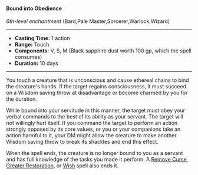 #### Bound into Obedience
*6th-level enchantment* (Bard,Pale Master,Sorcerer,Warlock,Wizard)
___
- **Casting Time:** 1 action
- **Range:** Touch
- **Components:** V, S, M (Black sapphire dust worth 100 gp, which the spell consumes)
- **Duration:** 10 days
---
You touch a creature that is unconscious and cause ethereal chains to bind the creature's hands. If the target regains consciousness, it must succeed on a Wisdom saving throw at disadvantage or become charmed by you for the duration.

While bound into your servitude in this manner, the target must obey your verbal commands to the best of its ability as your servant. The target will not willingly hurt itself. If you command the target to perform an action strongly opposed by its core values, or you or your companions take an action harmful to it, your DM might allow the creature to make another Wisdom saving throw to break its shackles and end this effect.

When the spell ends, the creature is no longer bound to you as a servant and has full knowledge of the tasks you made it perform. A [Remove Curse](./remove-curse.md), [Greater Restoration](./greater-restoration.md), or [Wish](./wish.md) spell also ends it.